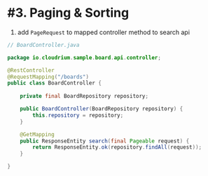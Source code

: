 # #3. Paging & Sorting

1. add `PageRequest` to mapped controller method to search api

```java
// BoardController.java

package io.cloudrium.sample.board.api.controller;

@RestController
@RequestMapping("/boards")
public class BoardController {    
    
    private final BoardRepository repository;

    public BoardController(BoardRepository repository) {
        this.repository = repository;
    }

    @GetMapping
    public ResponseEntity search(final Pageable request) {
        return ResponseEntity.ok(repository.findAll(request));
    }

}
``` 

